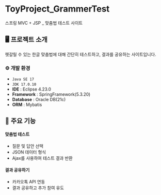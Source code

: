 # ToyProject_GrammerTest
스프링 MVC + JSP _ 맞춤법 테스트 사이트


## 🖥️ 프로젝트 소개
헷갈릴 수 있는 한글 맞춤법에 대해 간단히 테스트하고, 결과를 공유하는 사이트입니다.


### ⚙️ 개발 환경
- `Java SE 17`
- `JDK 17.0.10`
- **IDE** : Eclipse 4.23.0
- **Framework** : SpringFramework(5.3.20)
- **Database** : Oracle DB(21c)
- **ORM** : Mybatis


## 📌 주요 기능
#### 맞춤법 테스트 
- 질문 및 답안 선택
- JSON 데이터 형식
- Ajax를 사용하여 테스트 결과 반환
#### 결과 공유하기 
- 카카오톡 API 연동
- 결과 공유하고 추가 참여 유도
